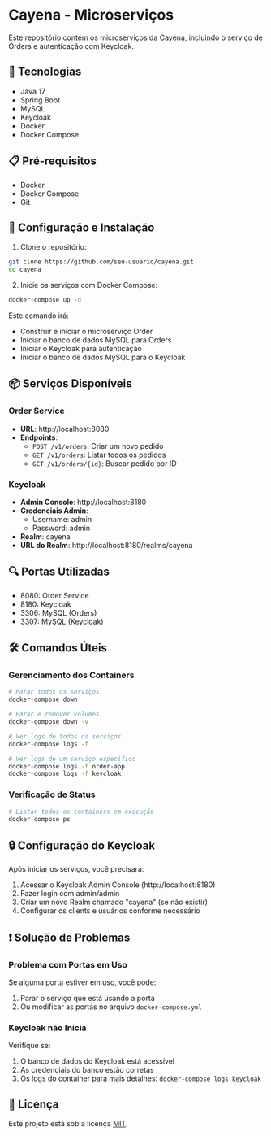# Cayena - Microserviços

Este repositório contém os microserviços da Cayena, incluindo o serviço de Orders e autenticação com Keycloak.

## 🚀 Tecnologias

- Java 17
- Spring Boot
- MySQL
- Keycloak
- Docker
- Docker Compose

## 📋 Pré-requisitos

- Docker
- Docker Compose
- Git

## 🔧 Configuração e Instalação

1. Clone o repositório:
```bash
git clone https://github.com/seu-usuario/cayena.git
cd cayena
```

2. Inicie os serviços com Docker Compose:
```bash
docker-compose up -d
```

Este comando irá:
- Construir e iniciar o microserviço Order
- Iniciar o banco de dados MySQL para Orders
- Iniciar o Keycloak para autenticação
- Iniciar o banco de dados MySQL para o Keycloak

## 📦 Serviços Disponíveis

### Order Service
- **URL**: http://localhost:8080
- **Endpoints**:
  - `POST /v1/orders`: Criar um novo pedido
  - `GET /v1/orders`: Listar todos os pedidos
  - `GET /v1/orders/{id}`: Buscar pedido por ID

### Keycloak
- **Admin Console**: http://localhost:8180
- **Credenciais Admin**:
  - Username: admin
  - Password: admin
- **Realm**: cayena
- **URL do Realm**: http://localhost:8180/realms/cayena

## 🔍 Portas Utilizadas

- 8080: Order Service
- 8180: Keycloak
- 3306: MySQL (Orders)
- 3307: MySQL (Keycloak)

## 🛠️ Comandos Úteis

### Gerenciamento dos Containers
```bash
# Parar todos os serviços
docker-compose down

# Parar e remover volumes
docker-compose down -v

# Ver logs de todos os serviços
docker-compose logs -f

# Ver logs de um serviço específico
docker-compose logs -f order-app
docker-compose logs -f keycloak
```

### Verificação de Status
```bash
# Listar todos os containers em execução
docker-compose ps
```

## 🔒 Configuração do Keycloak

Após iniciar os serviços, você precisará:

1. Acessar o Keycloak Admin Console (http://localhost:8180)
2. Fazer login com admin/admin
3. Criar um novo Realm chamado "cayena" (se não existir)
4. Configurar os clients e usuários conforme necessário

## ❗ Solução de Problemas

### Problema com Portas em Uso
Se alguma porta estiver em uso, você pode:
1. Parar o serviço que está usando a porta
2. Ou modificar as portas no arquivo `docker-compose.yml`

### Keycloak não Inicia
Verifique se:
1. O banco de dados do Keycloak está acessível
2. As credenciais do banco estão corretas
3. Os logs do container para mais detalhes: `docker-compose logs keycloak`

## 📄 Licença

Este projeto está sob a licença [MIT](LICENSE).

